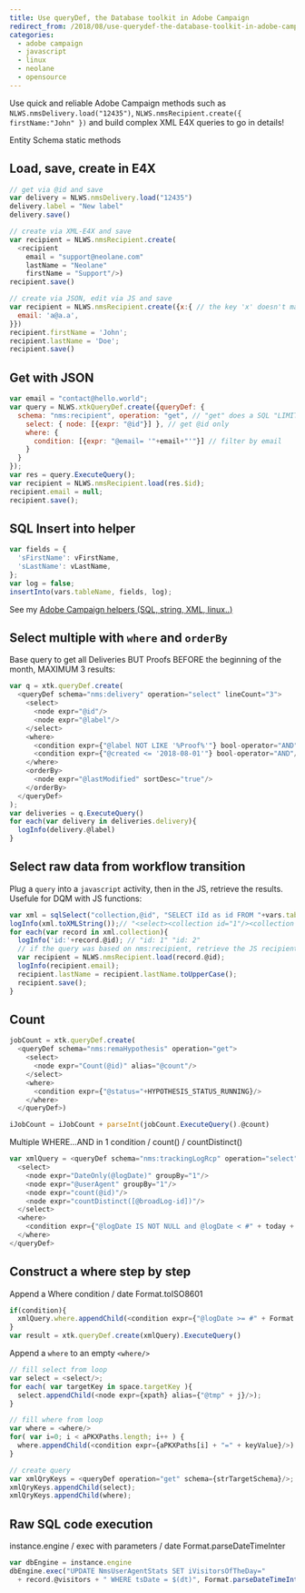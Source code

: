 ```yaml
---
title: Use queryDef, the Database toolkit in Adobe Campaign
redirect_from: /2018/08/use-querydef-the-database-toolkit-in-adobe-campaign/
categories:
  - adobe campaign
  - javascript
  - linux
  - neolane
  - opensource
---
```

Use quick and reliable Adobe Campaign methods such as `NLWS.nmsDelivery.load("12435")`, `NLWS.nmsRecipient.create({ firstName:"John" })` and build complex XML E4X queries to go in details!

<!--more-->

Entity Schema static methods
## Load, save, create in E4X
```js
// get via @id and save
var delivery = NLWS.nmsDelivery.load("12435")
delivery.label = "New label"
delivery.save()

// create via XML-E4X and save
var recipient = NLWS.nmsRecipient.create(
  <recipient
    email = "support@neolane.com"
    lastName = "Neolane"
    firstName = "Support"/>)
recipient.save()

// create via JSON, edit via JS and save
var recipient = NLWS.nmsRecipient.create({x:{ // the key 'x' doesn't matter
  email: 'a@a.a',
}})
recipient.firstName = 'John';
recipient.lastName = 'Doe';
recipient.save()
```

## Get with JSON
```js
var email = "contact@hello.world";
var query = NLWS.xtkQueryDef.create({queryDef: {
  schema: "nms:recipient", operation: "get", // "get" does a SQL "LIMIT 1"
    select: { node: [{expr: "@id"}] }, // get @id only
    where: {
      condition: [{expr: "@email= '"+email+"'"}] // filter by email
    }
  }
});
var res = query.ExecuteQuery();
var recipient = NLWS.nmsRecipient.load(res.$id);
recipient.email = null;
recipient.save();
```

## SQL Insert into helper
```js
var fields = {
  'sFirstName': vFirstName,
  'sLastName': vLastName,
};
var log = false;
insertInto(vars.tableName, fields, log);
```
See my [Adobe Campaign helpers (SQL, string, XML, linux..)](/2019/03/adobe-campaign-helpers)

## Select multiple with `where` and `orderBy`

Base query to get all Deliveries BUT Proofs BEFORE the beginning of the month, MAXIMUM 3 results:

```js
var q = xtk.queryDef.create(
  <queryDef schema="nms:delivery" operation="select" lineCount="3">
    <select>
      <node expr="@id"/>
      <node expr="@label"/>
    </select>
    <where>
      <condition expr={"@label NOT LIKE '%Proof%'"} bool-operator="AND"/>
      <condition expr={"@created <= '2018-08-01'"} bool-operator="AND"/>
    </where>
    <orderBy>
      <node expr="@lastModified" sortDesc="true"/>
    </orderBy>    
  </queryDef>
);
var deliveries = q.ExecuteQuery()
for each(var delivery in deliveries.delivery){
  logInfo(delivery.@label)
}
```

## Select raw data from workflow transition
Plug a `query` into a `javascript` activity, then in the JS, retrieve the results. Usefule for DQM with JS functions:
```js
var xml = sqlSelect("collection,@id", "SELECT iId as id FROM "+vars.tableName); // <select><collection id="1"/><collection id="2"/></select>
logInfo(xml.toXMLString());// "<select><collection id="1"/><collection id="2"/></select>"
for each(var record in xml.collection){
  logInfo('id:'+record.@id); // "id: 1" "id: 2"
  // if the query was based on nms:recipient, retrieve the JS recipient with:
  var recipient = NLWS.nmsRecipient.load(record.@id);
  logInfo(recipient.email);
  recipient.lastName = recipient.lastName.toUpperCase();
  recipient.save();
}
```

## Count

```js
jobCount = xtk.queryDef.create(
  <queryDef schema="nms:remaHypothesis" operation="get">
    <select>
      <node expr="Count(@id)" alias="@count"/>
    </select>
    <where>
      <condition expr={"@status="+HYPOTHESIS_STATUS_RUNNING}/>
    </where>
  </queryDef>)

iJobCount = iJobCount + parseInt(jobCount.ExecuteQuery().@count)
```

Multiple WHERE&#8230;AND in 1 condition / count() / countDistinct()

```js
var xmlQuery = <queryDef schema="nms:trackingLogRcp" operation="select" lineCount="1000000">
  <select>
    <node expr="DateOnly(@logDate)" groupBy="1"/>
    <node expr="@userAgent" groupBy="1"/>
    <node expr="count(@id)"/>
    <node expr="countDistinct([@broadLog-id])"/>
  </select>
  <where>
    <condition expr={"@logDate IS NOT NULL and @logDate < #" + today + "# and [@url-id] <> 1"}/>
  </where>
</queryDef>
```

## Construct a where step by step
Append a Where condition / date Format.toISO8601

```js
if(condition){
  xmlQuery.where.appendChild(<condition expr={"@logDate >= #" + Format.toISO8601(lastConsolidation) + "#"}/>)
}
var result = xtk.queryDef.create(xmlQuery).ExecuteQuery()
```

Append a `where` to an empty `<where/>`

```js
// fill select from loop
var select = <select/>;
for each( var targetKey in space.targetKey ){
  select.appendChild(<node expr={xpath} alias={"@tmp" + j}/>);
}

// fill where from loop
var where = <where/>
for( var i=0; i < aPKXPaths.length; i++ ) {
  where.appendChild(<condition expr={aPKXPaths[i] + "=" + keyValue}/>)
}

// create query
var xmlQryKeys = <queryDef operation="get" schema={strTargetSchema}/>;
xmlQryKeys.appendChild(select);
xmlQryKeys.appendChild(where);
```
## Raw SQL code execution
instance.engine / exec with parameters / date Format.parseDateTimeInter

```js
var dbEngine = instance.engine
dbEngine.exec("UPDATE NmsUserAgentStats SET iVisitorsOfTheDay="
  + record.@visitors + " WHERE tsDate = $(dt)", Format.parseDateTimeInter(record.@date.toString()))
```
